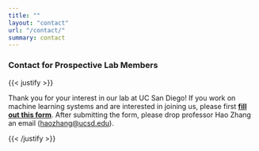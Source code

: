 ```yaml
---
title: ""
layout: "contact"
url: "/contact/"
summary: contact
---
```


### Contact for Prospective Lab Members

{{< justify >}}

Thank you for your interest in our lab at UC San Diego! If you work on machine learning systems and are interested in joining us, please first [**fill out this form**](https://forms.office.com/pages/responsepage.aspx?id=DQSIkWdsW0yxEjajBLZtrQAAAAAAAAAAAANAAa-SsTJUN0NXSDJSU0ExVVZHR0w3RDlHQVM0NDJaOS4u). After submitting the form, please drop professor Hao Zhang an email (haozhang@ucsd.edu).

{{< /justify >}}

